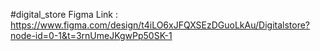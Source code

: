 #digital_store
Figma Link : https://www.figma.com/design/t4iLO6xJFQXSEzDGuoLkAu/Digitalstore?node-id=0-1&t=3rnUmeJKgwPp50SK-1
